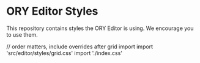 # ORY Editor Styles

This repository contains styles the ORY Editor is using. We encourage you to use them.



// order matters, include overrides after grid import
import 'src/editor/styles/grid.css'
import './index.css'
